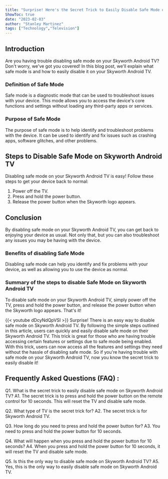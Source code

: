 ```yaml
---
title: "Surprise! Here's the Secret Trick to Easily Disable Safe Mode on Skyworth Android TV!"
ShowToc: true 
date: "2023-02-03"
author: "Stanley Martinez" 
tags: ["Technology","Television"]
---
```

## Introduction
Are you having trouble disabling safe mode on your Skyworth Android TV? Don't worry, we've got you covered! In this blog post, we'll explain what safe mode is and how to easily disable it on your Skyworth Android TV.

### Definition of Safe Mode
Safe mode is a diagnostic mode that can be used to troubleshoot issues with your device. This mode allows you to access the device's core functions and settings without loading any third-party apps or services.

### Purpose of Safe Mode
The purpose of safe mode is to help identify and troubleshoot problems with the device. It can be used to identify and fix issues such as crashing apps, software glitches, and other problems.

## Steps to Disable Safe Mode on Skyworth Android TV
Disabling safe mode on your Skyworth Android TV is easy! Follow these steps to get your device back to normal:

1. Power off the TV.
2. Press and hold the power button.
3. Release the power button when the Skyworth logo appears.

## Conclusion
By disabling safe mode on your Skyworth Android TV, you can get back to enjoying your device as usual. Not only that, but you can also troubleshoot any issues you may be having with the device. 

### Benefits of disabling Safe Mode
Disabling safe mode can help you identify and fix problems with your device, as well as allowing you to use the device as normal.

### Summary of the steps to disable Safe Mode on Skyworth Android TV
To disable safe mode on your Skyworth Android TV, simply power off the TV, press and hold the power button, and release the power button when the Skyworth logo appears. That's it!

{{< youtube dDcyNdQpVSI >}} 
Surprise! There is an easy way to disable safe mode on Skyworth Android TV. By following the simple steps outlined in this article, users can quickly and easily disable safe mode on their Skyworth Android TV. This trick is great for those who are having trouble accessing certain features or settings due to safe mode being enabled. With this trick, users can now access all the features and settings they need without the hassle of disabling safe mode. So if you're having trouble with safe mode on your Skyworth Android TV, now you know the secret trick to easily disable it!

## Frequently Asked Questions (FAQ) :
Q1. What is the secret trick to easily disable safe mode on Skyworth Android TV?
A1. The secret trick is to press and hold the power button on the remote control for 10 seconds. This will reset the TV and disable safe mode.

Q2. What type of TV is the secret trick for?
A2. The secret trick is for Skyworth Android TV.

Q3. How long do you need to press and hold the power button for?
A3. You need to press and hold the power button for 10 seconds.

Q4. What will happen when you press and hold the power button for 10 seconds?
A4. When you press and hold the power button for 10 seconds, it will reset the TV and disable safe mode.

Q5. Is this the only way to disable safe mode on Skyworth Android TV?
A5. Yes, this is the only way to easily disable safe mode on Skyworth Android TV.


